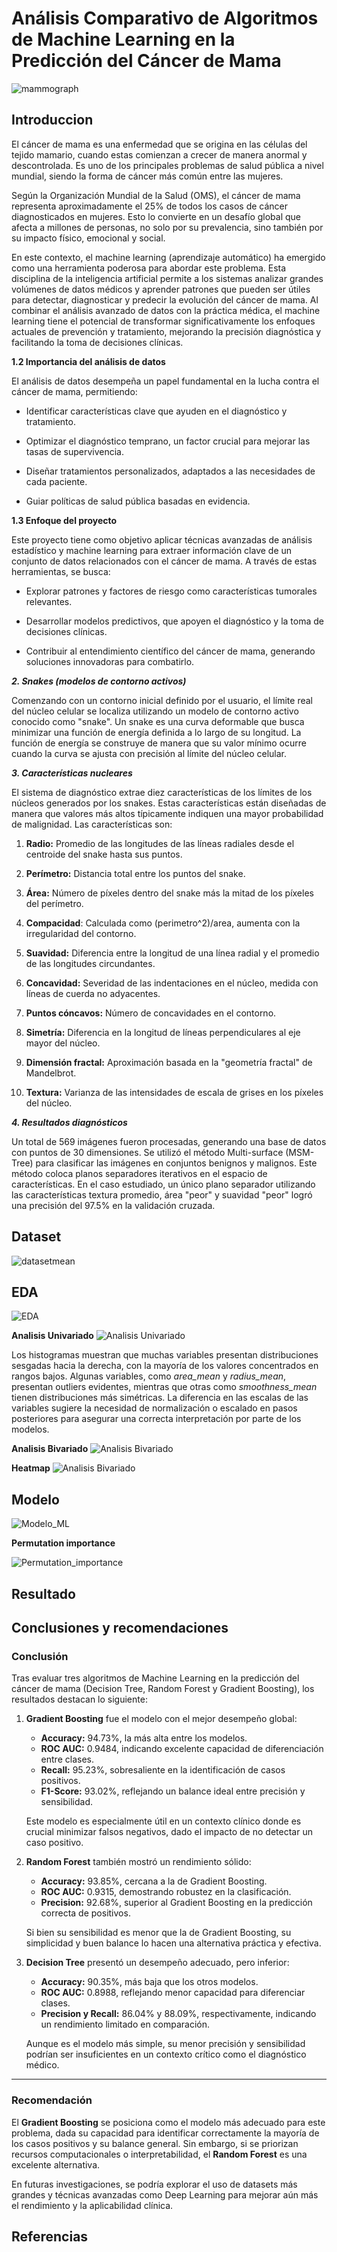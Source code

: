 # Análisis Comparativo de Algoritmos de Machine Learning en la Predicción del Cáncer de Mama

![mammograph](mammograph.jpg)

## Introduccion 

El cáncer de mama es una enfermedad que se origina en las células del tejido mamario, cuando estas comienzan a crecer de manera anormal y descontrolada. Es uno de los principales problemas de salud pública a nivel mundial, siendo la forma de cáncer más común entre las mujeres.

Según la Organización Mundial de la Salud (OMS), el cáncer de mama representa aproximadamente el 25% de todos los casos de cáncer diagnosticados en mujeres. Esto lo convierte en un desafío global que afecta a millones de personas, no solo por su prevalencia, sino también por su impacto físico, emocional y social.

En este contexto, el machine learning (aprendizaje automático) ha emergido como una herramienta poderosa para abordar este problema. Esta disciplina de la inteligencia artificial permite a los sistemas analizar grandes volúmenes de datos médicos y aprender patrones que pueden ser útiles para detectar, diagnosticar y predecir la evolución del cáncer de mama. Al combinar el análisis avanzado de datos con la práctica médica, el machine learning tiene el potencial de transformar significativamente los enfoques actuales de prevención y tratamiento, mejorando la precisión diagnóstica y facilitando la toma de decisiones clínicas.

**1.2 Importancia del análisis de datos**

El análisis de datos desempeña un papel fundamental en la lucha contra el cáncer de mama, permitiendo:

- Identificar características clave que ayuden en el diagnóstico y tratamiento.

- Optimizar el diagnóstico temprano, un factor crucial para mejorar las tasas de supervivencia.

- Diseñar tratamientos personalizados, adaptados a las necesidades de cada paciente.

- Guiar políticas de salud pública basadas en evidencia.


**1.3 Enfoque del proyecto**

Este proyecto tiene como objetivo aplicar técnicas avanzadas de análisis estadístico y machine learning para extraer información clave de un conjunto de datos relacionados con el cáncer de mama. A través de estas herramientas, se busca:
- Explorar patrones y factores de riesgo como características tumorales relevantes.

- Desarrollar modelos predictivos, que apoyen el diagnóstico y la toma de decisiones clínicas.

- Contribuir al entendimiento científico del cáncer de mama, generando soluciones innovadoras para combatirlo.

***2. Snakes (modelos de contorno activos)***


Comenzando con un contorno inicial definido por el usuario, el límite real del núcleo celular se localiza utilizando
un modelo de contorno activo conocido como "snake". Un snake es una curva deformable que busca minimizar una función 
de energía definida a lo largo de su longitud. La función de energía se construye de manera que su valor mínimo ocurre 
cuando la curva se ajusta con precisión al límite del núcleo celular. 

***3. Características nucleares***


El sistema de diagnóstico extrae diez características de los límites de los núcleos generados por los snakes. Estas características están diseñadas de manera que valores más altos típicamente indiquen una mayor probabilidad de malignidad. Las características son:
 1. **Radio:** Promedio de las longitudes de las líneas radiales desde el centroide del snake hasta sus puntos.
 1. **Perímetro:** Distancia total entre los puntos del snake.
 1. **Área:** Número de píxeles dentro del snake más la mitad de los píxeles del perímetro.
 1. **Compacidad**: Calculada como  (perimetro^2)/area, aumenta con la irregularidad del contorno.

 1. **Suavidad:** Diferencia entre la longitud de una línea radial y el promedio de las longitudes circundantes.
 1. **Concavidad:** Severidad de las indentaciones en el núcleo, medida con líneas de cuerda no adyacentes.
 1. **Puntos cóncavos:** Número de concavidades en el contorno.
 1. **Simetría:** Diferencia en la longitud de líneas perpendiculares al eje mayor del núcleo.
 1. **Dimensión fractal:** Aproximación basada en la "geometría fractal" de Mandelbrot.
 1. **Textura:** Varianza de las intensidades de escala de grises en los píxeles del núcleo.

 ***4. Resultados diagnósticos***


Un total de 569 imágenes fueron procesadas, generando una base de datos con puntos de 30 dimensiones. Se utilizó el método Multi-surface (MSM-Tree) para clasificar las imágenes en conjuntos benignos y malignos. Este método coloca planos separadores iterativos en el espacio de características. En el caso estudiado, un único plano separador utilizando las características textura promedio, área "peor" y suavidad "peor" logró una precisión del 97.5% en la validación cruzada.

## Dataset

![datasetmean](dataset_mean.jpg)



## EDA

![EDA](EDA_mean.jpg)

**Analisis Univariado**
![Analisis Univariado](Analisis_Univariado.png)

Los histogramas muestran que muchas variables presentan distribuciones sesgadas hacia la derecha, con la mayoría de los valores concentrados en rangos bajos. Algunas variables, como *area_mean* y *radius_mean*, presentan outliers evidentes, mientras que otras como *smoothness_mean* tienen distribuciones más simétricas. La diferencia en las escalas de las variables sugiere la necesidad de normalización o escalado en pasos posteriores para asegurar una correcta interpretación por parte de los modelos.

**Analisis Bivariado**
![Analisis Bivariado](Analisis_bivariado.png)

**Heatmap**
![Analisis Bivariado](HeatMap.png)




## Modelo
![Modelo_ML](Modelo_ML.jpg)

**Permutation importance**

![Permutation_importance](Permutation_importance.png)


## Resultado



## Conclusiones y recomendaciones
### **Conclusión**

Tras evaluar tres algoritmos de Machine Learning en la predicción del cáncer de mama (Decision Tree, Random Forest y Gradient Boosting), los resultados destacan lo siguiente:

1. **Gradient Boosting** fue el modelo con el mejor desempeño global:
   - **Accuracy:** 94.73%, la más alta entre los modelos.
   - **ROC AUC:** 0.9484, indicando excelente capacidad de diferenciación entre clases.
   - **Recall:** 95.23%, sobresaliente en la identificación de casos positivos.
   - **F1-Score:** 93.02%, reflejando un balance ideal entre precisión y sensibilidad.

   Este modelo es especialmente útil en un contexto clínico donde es crucial minimizar falsos negativos, dado el impacto de no detectar un caso positivo.

2. **Random Forest** también mostró un rendimiento sólido:
   - **Accuracy:** 93.85%, cercana a la de Gradient Boosting.
   - **ROC AUC:** 0.9315, demostrando robustez en la clasificación.
   - **Precision:** 92.68%, superior al Gradient Boosting en la predicción correcta de positivos.

   Si bien su sensibilidad es menor que la de Gradient Boosting, su simplicidad y buen balance lo hacen una alternativa práctica y efectiva.

3. **Decision Tree** presentó un desempeño adecuado, pero inferior:
   - **Accuracy:** 90.35%, más baja que los otros modelos.
   - **ROC AUC:** 0.8988, reflejando menor capacidad para diferenciar clases.
   - **Precision y Recall:** 86.04% y 88.09%, respectivamente, indicando un rendimiento limitado en comparación.

   Aunque es el modelo más simple, su menor precisión y sensibilidad podrían ser insuficientes en un contexto crítico como el diagnóstico médico.

---

### **Recomendación**
El **Gradient Boosting** se posiciona como el modelo más adecuado para este problema, dada su capacidad para identificar correctamente la mayoría de los casos positivos y su balance general. Sin embargo, si se priorizan recursos computacionales o interpretabilidad, el **Random Forest** es una excelente alternativa.

En futuras investigaciones, se podría explorar el uso de datasets más grandes y técnicas avanzadas como Deep Learning para mejorar aún más el rendimiento y la aplicabilidad clínica.

## Referencias

